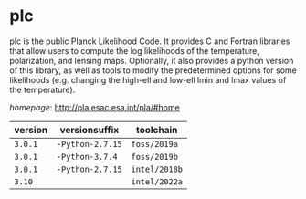 # plc

plc is the public Planck Likelihood Code.  It provides C and Fortran libraries that allow   users to compute the log likelihoods of the temperature,   polarization, and lensing maps.  Optionally, it also provides a python version of this library,   as well as tools to modify the predetermined options for some likelihoods   (e.g. changing the high-ell and low-ell lmin and lmax values of the temperature).

*homepage*: <http://pla.esac.esa.int/pla/#home>

version | versionsuffix | toolchain
--------|---------------|----------
``3.0.1`` | ``-Python-2.7.15`` | ``foss/2019a``
``3.0.1`` | ``-Python-3.7.4`` | ``foss/2019b``
``3.0.1`` | ``-Python-2.7.15`` | ``intel/2018b``
``3.10`` |  | ``intel/2022a``
